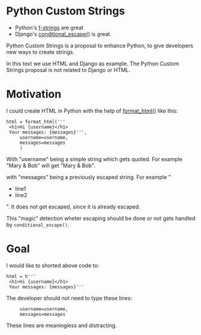 # Python Custom Strings

* Python's [f-strings](https://docs.python.org/3/tutorial/inputoutput.html#formatted-string-literals) are great
* Django's [conditional_escape()](https://docs.djangoproject.com/en/3.2/ref/utils/#django.utils.html.conditional_escape) is great.

Python Custom Strings is a proposal to enhance Python, to give developers new ways to create strings.

In this text we use HTML and Django as example. The Python Custom Strings proposal is not related to Django or HTML.

# Motivation

I could create HTML in Python with the help of [format_html()](https://docs.djangoproject.com/en/3.2/ref/utils/#django.utils.html.format_html) like this:

```
html = format_html('''
 <h1>Hi {username}</h1>
 Your messages: {messages}''',
     username=username,
     messages=messages
     )
 ```
 
 With "username" being a simple string which gets quoted. For example "Mary & Bob" will get "Mary &amp; Bob".
 
 with "messages" being a previously escaped string. For example "<ul><li>line1</li><li>line2</li></ul>". It does not get escaped, since it is
 already escaped.
 
This "magic" detection wheter escaping should be done or not gets handled by `conditional_escape()`. 

# Goal

I would like to shorted above code to:

```
html = h'''
 <h1>Hi {username}</h1>
 Your messages: {messages}'''
```

The developer should not need to type these lines:
```
     username=username,
     messages=messages
```
These lines are meaningless and distracting.
